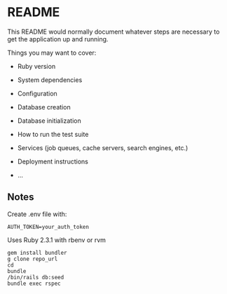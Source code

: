 # README

This README would normally document whatever steps are necessary to get the
application up and running.

Things you may want to cover:

* Ruby version

* System dependencies

* Configuration

* Database creation

* Database initialization

* How to run the test suite

* Services (job queues, cache servers, search engines, etc.)

* Deployment instructions

* ...

## Notes

Create .env file with:

``` 
AUTH_TOKEN=your_auth_token
```

Uses Ruby 2.3.1 with rbenv or rvm

```
gem install bundler
g clone repo_url
cd
bundle
/bin/rails db:seed
bundle exec rspec
```
